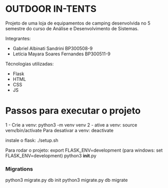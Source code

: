 # OUTDOOR IN-TENTS

Projeto de uma loja de equipamentos de camping desenvolvida no 5 semestre do curso de Análise e Desenvolvimento de Sistemas.

Integrantes:
- Gabriel Albinati Sandrini BP300508-9
- Letícia Mayara Soares Fernandes BP300511-9

Técnologias utilizadas:

- Flask
- HTML
- CSS
- JS

# Passos para executar o projeto

1 - Crie a venv: python3 -m venv venv
2 - ative a venv: source venv/bin/activate
Para desativar a venv: deactivate

instale o flask:
./setup.sh

Para rodar o projeto:
export FLASK_ENV=development
(para windows: set FLASK_ENV=development)
python3 **init**.py

### Migrations

python3 migrate.py db init
python3 migrate.py db migrate
